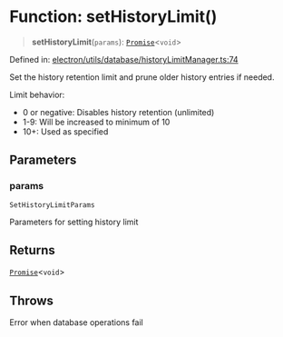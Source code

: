 # Function: setHistoryLimit()

> **setHistoryLimit**(`params`): [`Promise`](https://developer.mozilla.org/docs/Web/JavaScript/Reference/Global_Objects/Promise)\<`void`\>

Defined in: [electron/utils/database/historyLimitManager.ts:74](https://github.com/Nick2bad4u/Uptime-Watcher/blob/8a1973382d5fe14c52996ecda381894eb7ecd4a6/electron/utils/database/historyLimitManager.ts#L74)

Set the history retention limit and prune older history entries if needed.

Limit behavior:
- 0 or negative: Disables history retention (unlimited)
- 1-9: Will be increased to minimum of 10
- 10+: Used as specified

## Parameters

### params

`SetHistoryLimitParams`

Parameters for setting history limit

## Returns

[`Promise`](https://developer.mozilla.org/docs/Web/JavaScript/Reference/Global_Objects/Promise)\<`void`\>

## Throws

Error when database operations fail

